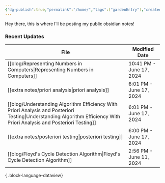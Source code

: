 ```yaml
---
{"dg-publish":true,"permalink":"/home/","tags":["gardenEntry"],"created":"2024-01-28T17:25:41.506-05:00","updated":"2024-06-17T18:13:40.216-04:00"}
---
```



Hey there, this is where I'll be posting my public obsidian notes!

### Recent Updates
| File                                                                                                                                                                       | Modified Date            |
| -------------------------------------------------------------------------------------------------------------------------------------------------------------------------- | ------------------------ |
| [[blog/Representing Numbers in Computers\|Representing Numbers in Computers]]                                                                                           | 10:41 PM - June 17, 2024 |
| [[extra notes/priori analysis\|priori analysis]]                                                                                                                        | 6:01 PM - June 17, 2024  |
| [[blog/Understanding Algorithm Efficiency With Priori Analysis and Posteriori Testing\|Understanding Algorithm Efficiency With Priori Analysis and Posteriori Testing]] | 6:01 PM - June 17, 2024  |
| [[extra notes/posteriori testing\|posteriori testing]]                                                                                                                  | 6:00 PM - June 17, 2024  |
| [[blog/Floyd's Cycle Detection Algorithm\|Floyd's Cycle Detection Algorithm]]                                                                                           | 2:56 PM - June 11, 2024  |

{ .block-language-dataview}

